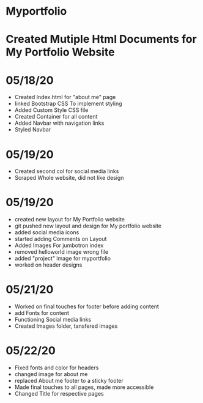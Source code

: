 # Myportfolio

# Created Mutiple Html Documents for My Portfolio Website

# 05/18/20
- Created Index.html for "about me" page
- linked Bootstrap CSS To implement styling
- Added Custom Style CSS file
- Created Container for all content
- Added Navbar with navigation links
- Styled Navbar

# 05/19/20
- Created second col for social media links
- Scraped Whole website, did not like design

#  05/19/20
- created new layout for My Portfolio website
- git pushed new layout and design for My portfolio website
- added social media icons
- started adding Comments on Layout
- Added Images For jumbotron index
- removed helloworld image wrong file
- added "project" image for myportfolio
- worked on header designs

# 05/21/20
- Worked on final touches for footer before adding content
- add Fonts for content
- Functioning Social media links
- Created Images folder, tansfered images

# 05/22/20
- Fixed fonts and color for headers
- changed image for about me
- replaced About me footer to a sticky footer
- Made final touches to all pages, made more accessible
- Changed Title for respective pages